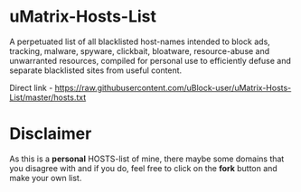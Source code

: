# uMatrix-Hosts-List

A perpetuated list of all blacklisted host-names intended to block ads, tracking, malware, spyware, clickbait, bloatware, resource-abuse and unwarranted resources, compiled for personal use to efficiently defuse and separate blacklisted sites from useful content.

Direct link - https://raw.githubusercontent.com/uBlock-user/uMatrix-Hosts-List/master/hosts.txt

# Disclaimer 

As this is a **personal** HOSTS-list of mine, there maybe some domains that you disagree with and if you do, feel free to click on the **fork** button and make your own list.




